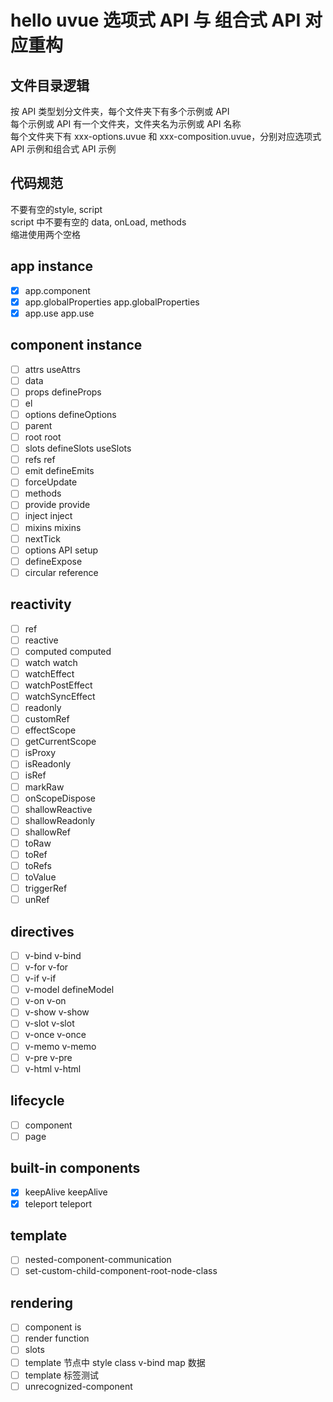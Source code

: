 # hello uvue 选项式 API 与 组合式 API 对应重构

## 文件目录逻辑

按 API 类型划分文件夹，每个文件夹下有多个示例或 API\
每个示例或 API 有一个文件夹，文件夹名为示例或 API 名称\
每个文件夹下有 xxx-options.uvue 和 xxx-composition.uvue，分别对应选项式 API 示例和组合式 API 示例
<!-- template 和 style 通过 src 引入，两种 API 示例共用 -->

## 代码规范

不要有空的style, script\
script 中不要有空的 data, onLoad, methods\
缩进使用两个空格

## app instance

- [x] app.component
- [x] app.globalProperties  app.globalProperties
- [x] app.use               app.use

## component instance
- [ ] attrs useAttrs
- [ ] data
- [ ] props defineProps
- [ ] el
- [ ] options defineOptions
- [ ] parent
- [ ] root  root
- [ ] slots defineSlots useSlots
- [ ] refs  ref
- [ ] emit defineEmits
- [ ] forceUpdate
- [ ] methods
- [ ] provide  provide
- [ ] inject   inject
- [ ] mixins   mixins
- [ ] nextTick
- [ ] options API setup
- [ ] defineExpose
- [ ] circular reference

## reactivity
- [ ] ref
- [ ] reactive
- [ ] computed computed
- [ ] watch    watch
- [ ] watchEffect
- [ ] watchPostEffect
- [ ] watchSyncEffect
- [ ] readonly
- [ ] customRef
- [ ] effectScope
- [ ] getCurrentScope
- [ ] isProxy
- [ ] isReadonly
- [ ] isRef
- [ ] markRaw
- [ ] onScopeDispose
- [ ] shallowReactive
- [ ] shallowReadonly
- [ ] shallowRef
- [ ] toRaw
- [ ] toRef
- [ ] toRefs
- [ ] toValue
- [ ] triggerRef
- [ ] unRef

## directives

- [ ] v-bind      v-bind
- [ ] v-for       v-for
- [ ] v-if        v-if
- [ ] v-model     defineModel
- [ ] v-on        v-on
- [ ] v-show      v-show
- [ ] v-slot      v-slot
- [ ] v-once      v-once
- [ ] v-memo      v-memo
- [ ] v-pre       v-pre
- [ ] v-html      v-html

## lifecycle

- [ ] component
- [ ] page

## built-in components

- [x] keepAlive keepAlive
- [x] teleport  teleport 

## template

- [ ] nested-component-communication
- [ ] set-custom-child-component-root-node-class

## rendering

- [ ] component is
- [ ] render function
- [ ] slots
- [ ] template  节点中 style class v-bind map 数据
- [ ] template 标签测试
- [ ] unrecognized-component
